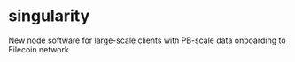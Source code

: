 # singularity
New node software for large-scale clients with PB-scale data onboarding to Filecoin network

